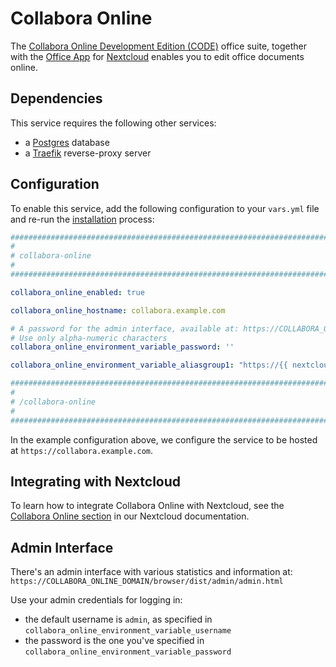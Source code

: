 <!--
SPDX-FileCopyrightText: 2023 Slavi Pantaleev

SPDX-License-Identifier: AGPL-3.0-or-later
-->

# Collabora Online

The [Collabora Online Development Edition (CODE)](https://www.collaboraoffice.com/) office suite, together with the [Office App](https://apps.nextcloud.com/apps/richdocuments) for [Nextcloud](nextcloud.md) enables you to edit office documents online.


## Dependencies

This service requires the following other services:

- a [Postgres](postgres.md) database
- a [Traefik](traefik.md) reverse-proxy server


## Configuration

To enable this service, add the following configuration to your `vars.yml` file and re-run the [installation](../installing.md) process:

```yaml
########################################################################
#                                                                      #
# collabora-online                                                     #
#                                                                      #
########################################################################

collabora_online_enabled: true

collabora_online_hostname: collabora.example.com

# A password for the admin interface, available at: https://COLLABORA_ONLINE_DOMAIN/browser/dist/admin/admin.html
# Use only alpha-numeric characters
collabora_online_environment_variable_password: ''

collabora_online_environment_variable_aliasgroup1: "https://{{ nextcloud_hostname | replace('.', '\\.') }}:443"

########################################################################
#                                                                      #
# /collabora-online                                                    #
#                                                                      #
########################################################################
```

In the example configuration above, we configure the service to be hosted at `https://collabora.example.com`.


## Integrating with Nextcloud

To learn how to integrate Collabora Online with Nextcloud, see the [Collabora Online section](nextcloud.md#collabora-online) in our Nextcloud documentation.


## Admin Interface

There's an admin interface with various statistics and information at: `https://COLLABORA_ONLINE_DOMAIN/browser/dist/admin/admin.html`

Use your admin credentials for logging in:

- the default username is `admin`, as specified in `collabora_online_environment_variable_username`
- the password is the one you've specified in `collabora_online_environment_variable_password`
